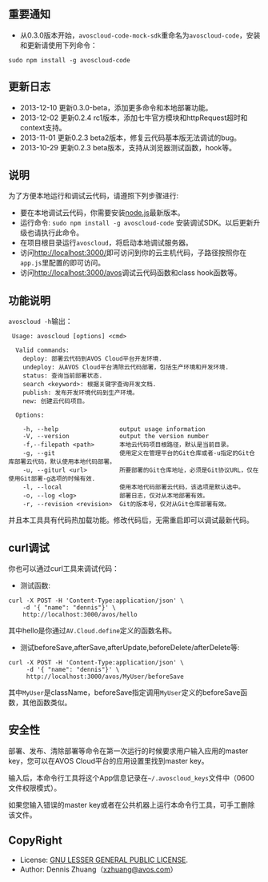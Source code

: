 ## 重要通知

* 从0.3.0版本开始，`avoscloud-code-mock-sdk`重命名为`avoscloud-code`，安装和更新请使用下列命令：

```
sudo npm install -g avoscloud-code
```

## 更新日志

* 2013-12-10 更新0.3.0-beta，添加更多命令和本地部署功能。
* 2013-12-02 更新0.2.4 rc1版本，添加七牛官方模块和httpRequest超时和context支持。
* 2013-11-01 更新0.2.3 beta2版本，修复云代码基本版无法调试的bug。
* 2013-10-29 更新0.2.3 beta版本，支持从浏览器测试函数，hook等。

## 说明

为了方便本地运行和调试云代码，请遵照下列步骤进行:

* 要在本地调试云代码，你需要安装[node.js](http://nodejs.org)最新版本。
* 运行命令: `sudo npm install -g avoscloud-code` 安装调试SDK。以后更新升级也请执行此命令。
* 在项目根目录运行`avoscloud`，将启动本地调试服务器。
* 访问[http://localhost:3000/](http://localhost:3000/)即可访问到你的云主机代码，子路径按照你在`app.js`里配置的即可访问。
* 访问[http://localhost:3000/avos](http://localhost:3000/avos)调试云代码函数和class hook函数等。

## 功能说明

`avoscloud -h`输出：

```
 Usage: avoscloud [options] <cmd>

  Valid commands:
    deploy: 部署云代码到AVOS Cloud平台开发环境.
    undeploy: 从AVOS Cloud平台清除云代码部署，包括生产环境和开发环境.
    status: 查询当前部署状态.
    search <keyword>: 根据关键字查询开发文档.
    publish: 发布开发环境代码到生产环境。
    new: 创建云代码项目。

  Options:

    -h, --help                 output usage information
    -V, --version              output the version number
    -f,--filepath <path>       本地云代码项目根路径，默认是当前目录。
    -g, --git                  使用定义在管理平台的Git仓库或者-u指定的Git仓库部署云代码，默认使用本地代码部署。
    -u, --giturl <url>         所要部署的Git仓库地址，必须是Git协议URL，仅在使用Git部署-g选项的时候有效.
    -l, --local                使用本地代码部署云代码，该选项是默认选中。
    -o, --log <log>            部署日志，仅对从本地部署有效。
    -r, --revision <revision>  Git的版本号，仅对从Git仓库部署有效。
```

并且本工具具有代码热加载功能。修改代码后，无需重启即可以调试最新代码。

## curl调试

你也可以通过curl工具来调试代码：

* 测试函数:
```
curl -X POST -H 'Content-Type:application/json' \
    -d '{ "name": "dennis"}' \
    http://localhost:3000/avos/hello
```
其中hello是你通过`AV.Cloud.define`定义的函数名称。

* 测试beforeSave,afterSave,afterUpdate,beforeDelete/afterDelete等:

```
curl -X POST -H 'Content-Type:application/json' \
     -d '{ "name": "dennis"}' \
	 http://localhost:3000/avos/MyUser/beforeSave
```
其中`MyUser`是className，beforeSave指定调用`MyUser`定义的beforeSave函数，其他函数类似。

## 安全性

部署、发布、清除部署等命令在第一次运行的时候要求用户输入应用的master key，您可以在AVOS Cloud平台的应用设置里找到master key。

输入后，本命令行工具将这个App信息记录在`~/.avoscloud_keys`文件中（0600文件权限模式）。

如果您输入错误的master key或者在公共机器上运行本命令行工具，可手工删除该文件。

## CopyRight

* License: [GNU LESSER GENERAL PUBLIC LICENSE](https://www.gnu.org/licenses/lgpl.html).
* Author: Dennis Zhuang（xzhuang@avos.com）
